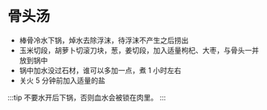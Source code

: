 # 骨头汤

- 棒骨冷水下锅，焯水去除浮沫，待浮沫不产生之后捞出
- 玉米切段，胡萝卜切滚刀块，葱，姜切段，加入适量枸杞、大枣，与骨头一并放到锅中
- 锅中加水没过石材，谁可以多加一点，煮 1 小时左右
- 关火 5 分钟前加入适量的盐

:::tip
不要水开后下锅，否则血水会被锁在肉里。
:::
